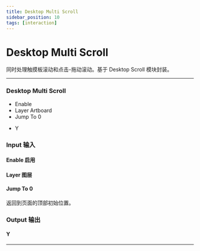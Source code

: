 ```yaml
---
title: Desktop Multi Scroll
sidebar_position: 10
tags: [interaction]
---
```


# Desktop Multi Scroll

同时处理触摸板滚动和点击-拖动滚动。基于 Desktop Scroll 模块封装。

---

<div className="patch-container">
    <div className="patch processor">
        <h3>Desktop Multi Scroll</h3>
        <ul className="inputs">
            <li>Enable <span className="checkbox-off"></span></li>
            <li>Layer <span>Artboard</span></li>
            <li>Jump To 0 <span className="patch-pulse-preview"><span className="dot"></span></span></li>
        </ul>
        <ul className="outputs">
            <li>Y <span></span></li> 
        </ul>
    </div>
</div>

<div className="port-descriptions">
<div className="inputs">

### Input 输入

#### Enable 启用

#### Layer 图层

#### Jump To 0

返回到页面的顶部初始位置。

</div>
<div className="outputs">

### Output 输出

#### Y

</div>
</div>

---
